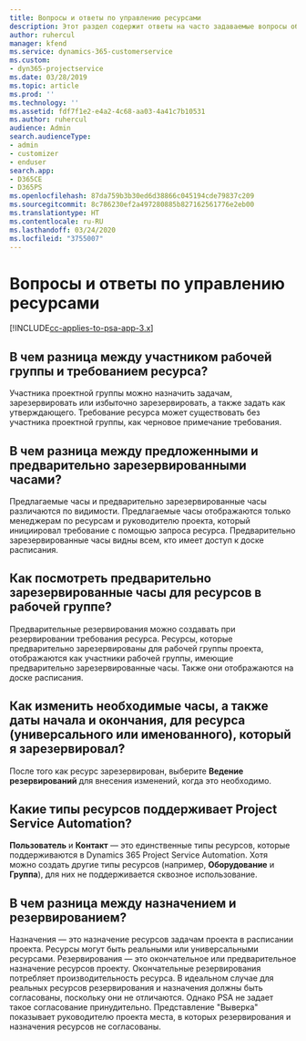 ```yaml
---
title: Вопросы и ответы по управлению ресурсами
description: Этот раздел содержит ответы на часто задаваемые вопросы об управлении ресурсами.
author: ruhercul
manager: kfend
ms.service: dynamics-365-customerservice
ms.custom:
- dyn365-projectservice
ms.date: 03/28/2019
ms.topic: article
ms.prod: ''
ms.technology: ''
ms.assetid: fdf7f1e2-e4a2-4c68-aa03-4a41c7b10531
ms.author: ruhercul
audience: Admin
search.audienceType:
- admin
- customizer
- enduser
search.app:
- D365CE
- D365PS
ms.openlocfilehash: 87da759b3b30ed6d38866c045194cde79837c209
ms.sourcegitcommit: 8c786230ef2a497280885b827162561776e2eb00
ms.translationtype: HT
ms.contentlocale: ru-RU
ms.lasthandoff: 03/24/2020
ms.locfileid: "3755007"
---
```

# <a name="resource-management-faq"></a>Вопросы и ответы по управлению ресурсами

[!INCLUDE[cc-applies-to-psa-app-3.x](../includes/cc-applies-to-psa-app-3x.md)]

## <a name="what-is-the-difference-between-a-team-member-and-a-resource-requirement"></a>В чем разница между участником рабочей группы и требованием ресурса?

Участника проектной группы можно назначить задачам, зарезервировать или избыточно зарезервировать, а также задать как утверждающего. Требование ресурса может существовать без участника проектной группы, как черновое примечание требования. 

## <a name="what-is-the-difference-between-proposed-and-soft-booked-hours"></a>В чем разница между предложенными и предварительно зарезервированными часами?

Предлагаемые часы и предварительно зарезервированные часы различаются по видимости. Предлагаемые часы отображаются только менеджерам по ресурсам и руководителю проекта, который инициировал требование с помощью запроса ресурса. Предварительно зарезервированные часы видны всем, кто имеет доступ к доске расписания.

## <a name="how-can-i-see-the-soft-booked-hours-for-resources-on-a-team"></a>Как посмотреть предварительно зарезервированные часы для ресурсов в рабочей группе?

Предварительные резервирования можно создавать при резервировании требования ресурса. Ресурсы, которые предварительно зарезервированы для рабочей группы проекта, отображаются как участники рабочей группы, имеющие предварительно зарезервированные часы. Также они отображаются на доске расписания.

## <a name="how-do-i-change-the-required-hours-and-the-start-and-end-dates-for-a-resource-generic-or-named-that-i-booked"></a>Как изменить необходимые часы, а также даты начала и окончания, для ресурса (универсального или именованного), который я зарезервировал?

После того как ресурс зарезервирован, выберите **Ведение резервирований** для внесения изменений, когда это необходимо.

## <a name="what-resources-types-does-project-service-automation-support"></a>Какие типы ресурсов поддерживает Project Service Automation?

**Пользователь** и **Контакт** — это единственные типы ресурсов, которые поддерживаются в Dynamics 365 Project Service Automation. Хотя можно создать другие типы ресурсов (например, **Оборудование** и **Группа**), для них не поддерживается сквозное использование.

## <a name="what-is-the-difference-between-an-assignment-and-a-booking"></a>В чем разница между назначением и резервированием?

Назначения — это назначение ресурсов задачам проекта в расписании проекта. Ресурсы могут быть реальными или универсальными ресурсами. Резервирования — это окончательное или предварительное назначение ресурсов проекту. Окончательные резервирования потребляет производительность ресурса. В идеальном случае для реальных ресурсов резервирования и назначения должны быть согласованы, поскольку они не отличаются. Однако PSA не задает такое согласование принудительно. Представление "Выверка" показывает руководителю проекта места, в которых резервирования и назначения ресурсов не согласованы.
